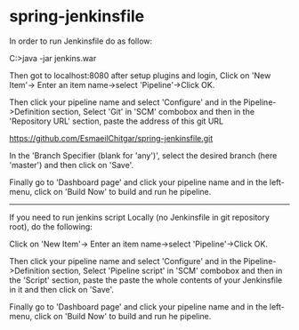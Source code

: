 # spring-jenkinsfile

In order to run Jenkinsfile do as follow:

C:\>java -jar jenkins.war

Then got to localhost:8080 after setup plugins and login, Click on 'New Item'-> Enter an item name->select 'Pipeline'->Click OK.

Then click your pipeline name and select 'Configure' and in the Pipeline->Definition section, Select 'Git' in 'SCM' combobox and then in the 'Repository URL' section, paste the address of this git URL

https://github.com/EsmaeilChitgar/spring-jenkinsfile.git

In the 'Branch Specifier (blank for 'any')', select the desired branch (here 'master') and then click on 'Save'.

Finally go to 'Dashboard page' and click your pipeline name and in the left-menu, click on 'Build Now' to build and run he pipeline. 

------------------------------------------------------------
If you need to run jenkins script Locally (no Jenkinsfile in git repository root), do the following:

Click on 'New Item'-> Enter an item name->select 'Pipeline'->Click OK.

Then click your pipeline name and select 'Configure' and in the Pipeline->Definition section, Select 'Pipeline script' in 'SCM' combobox and then in the 'Script' section, paste the paste the whole contents of your Jenkinsfile in it and then click on 'Save'.

Finally go to 'Dashboard page' and click your pipeline name and in the left-menu, click on 'Build Now' to build and run he pipeline.
